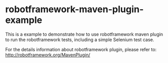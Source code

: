 # robotframework-maven-plugin-example
This is a example to demonstrate how to use robotframework maven plugin to run the robotframework tests, including a simple Selenium test case.

For the details information about robotframework plugin, please refer to: http://robotframework.org/MavenPlugin/
